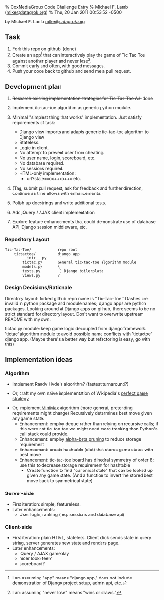 % CoxMediaGroup Code Challenge Entry
% Michael F. Lamb (mike@datagrok.org)
% Thu, 20 Jan 2011 00:53:52 -0500

by Michael F. Lamb <mike@datagrok.org>

## Task

1. Fork this repo on github. (done)
2. Create an app[^1] that can interactively play the game of Tic Tac Toe against another player and never lose[^2].
3. Commit early and often, with good messages.
4. Push your code back to github and send me a pull request.

[^1]: I am assuming "app" means "django app," does not include demonstration of Django project setup, admin api, etc.
[^2]: I am assuming "never lose" means "wins or draws."

## Development plan

1. ~~Research existing implementation strategies for Tic-Tac-Toe A.I.~~ done

2. Implement tic-tac-toe algorithm as generic python module.

3. Minimal "simplest thing that works" implementation. Just satisfy requirements of task:

	- Django view imports and adapts generic tic-tac-toe algorithm to Django view
	- Stateless.
	- Logic in client.
	- No attempt to prevent user from cheating.
	- No user name, login, scoreboard, etc.
	- No database required.
	- No sessions required.
	- HTML-only implementation:
		- url?state=xox++xo++x etc.

4. (Tag, submit pull request, ask for feedback and further direction, continue as time allows with enhancements.)

5. Polish up docstrings and write additional tests.

6. Add jQuery / AJAX client implementation

7. Explore feature enhancements that could demonstrate use of database API,
Django session middleware, etc.

### Repository Layout

	Tic-Tac-Toe/            repo root
		tictactoe/          django app
			__init__.py
			tictac.py       General tic-tac-toe algorithm module
			models.py       \
			tests.py         } Django boilerplate
			views.py        /

### Design Decisions/Rationale

Directory layout: forked github repo name is "Tic-Tac-Toe." Dashes are invalid in python package and module names; django apps are python packages. Looking around at Django apps on github, there seems to be no strict standard for directory layout. Don't want to overwrite upstream README with my own.

tictac.py module: keep game logic decoupled from django framework. 'tictac' algorithm module to avoid possible name conflicts with 'tictactoe' django app. (Maybe there's a better way but refactoring is easy, go with this)

## Implementation ideas

### Algorithm

- Implement [Randy Hyde's algorithm][1]? (fastest turnaround?)

[1]: http://webster.cs.ucr.edu/AsmTools/MASM/TicTacToe/ttt_1.html

- Or, craft my own naïve implementation of Wikipedia's [perfect game strategy][2]

[2]: http://en.wikipedia.org/wiki/Tic-tac-toe#Strategy

- Or, implement [MiniMax] algorithm (more general, pretending requirements might change) Recursively determines best move given any game state.
	- Enhancement: employ deque rather than relying on recursive calls; if this were not tic-tac-toe we might need more tracking than Python's call stack could provide.
	- Enhancement: employ [alpha-beta pruning] to reduce storage requirement
	- Enhancement: create hashtable (dict) that stores game states with best move
	- Enhancement: tic-tac-toe board has dihedral symmetry of order 8; use this to decrease storage requirement for hashtable
		- Create function to find "canonical state" that can be looked up given any game state. (And a function to invert the stored best move back to symmetrical state)

[minimax]: http://en.wikipedia.org/wiki/Minimax#Minimax_algorithm_with_alternate_moves
[alpha-beta pruning]: http://en.wikipedia.org/wiki/Alpha-beta_pruning

### Server-side

- First iteration: simple, featureless.
- Later enhancements:
	- User login, ranking (req. sessions and database api)

### Client-side

- First iteration: plain HTML, stateless. Client click sends state in query string, server generates new state and renders page.
- Later enhancements:
	- jQuery / AJAX gameplay
	- nicer look+feel?
	- scoreboard?
